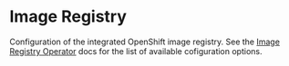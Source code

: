 # Image Registry

Configuration of the integrated OpenShift image registry. See the [Image Registry Operator](https://github.com/openshift/cluster-image-registry-operator) docs for the list of available cofiguration options.
